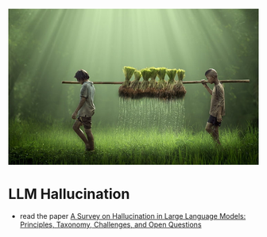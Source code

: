 ![alt text](image.png)
# LLM Hallucination
- read the paper [A Survey on Hallucination in Large Language Models: Principles, Taxonomy, Challenges, and Open Questions](https://arxiv.org/abs/2311.05232)